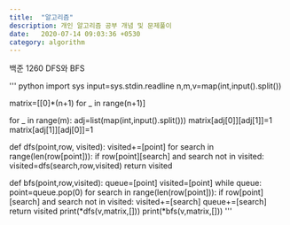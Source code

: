 ```yaml
---
title:  "알고리즘"
description: 개인 알고리즘 공부 개념 및 문제풀이
date:   2020-07-14 09:03:36 +0530
category: algorithm
---
```

백준 1260 DFS와 BFS

''' python
import sys
input=sys.stdin.readline
n,m,v=map(int,input().split())

matrix=[[0]*(n+1) for _ in range(n+1)]

for _ in range(m):
    adj=list(map(int,input().split()))
    matrix[adj[0]][adj[1]]=1
    matrix[adj[1]][adj[0]]=1

def dfs(point,row, visited):
    visited+=[point]
    for search in range(len(row[point])):
        if row[point][search] and search not in visited:
            visited=dfs(search,row,visited)
    return visited

def bfs(point,row,visited):
    queue=[point]
    visited=[point]
    while queue:
        point=queue.pop(0)
        for search in range(len(row[point])):
            if row[point][search] and search not in visited:
                visited+=[search]
                queue+=[search]
    return visited
print(*dfs(v,matrix,[]))
print(*bfs(v,matrix,[]))
'''
